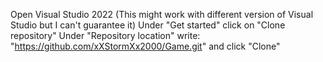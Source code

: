 Open Visual Studio 2022 (This might work with different version of Visual Studio but I can't guarantee it)
Under "Get started" click on "Clone repository"
Under "Repository location" write: "https://github.com/xXStormXx2000/Game.git" and click "Clone"
